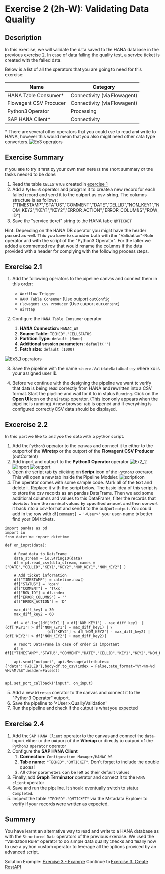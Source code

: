 # Exercise 2 (2h-W): Validating Data Quality


## Description

In this exercise, we will validate the data saved to the HANA database in the previous exercise 2. In case of data failing the quality test, a service ticket is created with the failed data.

Below is a list of all the operators that you are going to need for this exercise:

|Name|Category|
|----|--------|
|HANA Table Consumer*|Connectivity (via Flowagent)|
|Flowagent CSV Producer|Connectivity (via Flowagent)|
|Python3 Operator|Processing|
|SAP HANA Client*|Connectivity|

\* There are several other operators that you could use to read and write to HANA, however this would mean that you also might need other data type converters.  ![Ex3 operators](./images/ex3operators.png)

## Exercise Summary
If you like to try it first by your own then here is the short summary of the tasks needed to be done:

1. Read the table `CELLSTATUS` created in [exercise 1](../ex1/README.html)
2. Add a `Python3` operator and program it to create a new record for each failed record and send it to the outport as csv-string. The columns structure is as follows:
("TIMESTAMP","STATUS","COMMENT","DATE","CELLID","NOM_KEY1","NOM_KEY2","KEY1","KEY2","ERROR_ACTION","ERROR_COLUMNS","ROW_ID")
3. Save the "service ticket" string to the HANA table `QMTICKET`

Hint: Depending on the HANA DB operator you might have the header passed as well. This you have to consider both with the "Validation"-Rule operator and with the script of the "Python3 Operator". For the latter we added a commented row that would rename the columns if the data provided with a header for complying with the following process steps.

## Exercise 2.1

1. Add the following operators to the pipeline canvas and connect them in this order:
	- `Workflow Trigger`
	- `HANA Table Consumer` (Use outport `outConfig`)
	- `Flowagent CSV Producer` (Use outport `outContent`)
	- `Wiretap`

2. Configure the `HANA Table Consumer` operator
	1. **HANA Connection:** `HANAC_WS`
	2. **Source Table:** `TECHED"."CELLSTATUS`
	3. **Partition Type:** `default (None)`
	4. **Additional session parameters:** `default('')`
	5. **Fetch size:** `default (1000)`


![Ex3_1 operators](./images/ex3_1.png)

3. Save the pipeline with the name `<User>.ValidateDataQuality` where xx is your assigned user ID.

4. Before we continue with the designing the pipeline we want to verify that data is being read correctly from HANA and rewritten into a CSV format. Start the pipeline and wait for it to in status `Running`. Click on the **Open UI** icon on the `Wiretap` operator. (This icon only appears when the pipeline is running) A new browser tab is opened and if everything is configured correctly CSV data should be displayed.


## Excercise 2.2
In this part we like to analyse the data with a python script.

1. Add the `Python3` operator to the canvas and connect it to either to the outport of the **Wiretap** or the outport of the **Flowagent CSV Producer** (outContent)
2. Add inport and outport to the **Python3 Operator** operator ![Ex2_2](./images/addports.png) ![inport](./images/inport.png) ![outport](./images/outport.png)
3. Open the script tab by clicking on **Script** icon of the `Python3` operator. This will open a new tab inside the Pipeline Modeler. ![scripticon](./images/scripticon.png)
4. The operator comes with some sample code. Mark all of the text and delete it. Replace it with the script below. The basic idea of this script is to store the csv records as an pandas DataFrame. Then we add some additional columns and values to this DataFrame, filter the records that deviates from the nominal values by specified amount and then convert it back into a csv-format and send it to the outport `output`. You could add in the row with ``df[comment] = '<User>'`` your user-name to better find your QM tickets.

```
import pandas as pd
import io
from datetime import datetime

def on_input(data):

    # Read data to DataFrame
    data_stream = io.StringIO(data)
    df = pd.read_csv(data_stream, names = ["DATE","CELLID","KEY1","KEY2","NOM_KEY1","NOM_KEY2"] )

    # Add ticket information
    df["TIMESTAMP"] = datetime.now()
    df["STATUS"] = 'open'
    df["COMMENT"] = 'TAxx'
    df["ROW_ID"] = df.index
    df["ERROR_COLUMNS"] = ''
    df["ERROR_ACTION"] = 'D'
    
    max_diff_key1 = 30
    max_diff_key2 = 60
    
    df = df.loc[(df['KEY1'] < df['NOM_KEY1'] - max_diff_key1) | (df['KEY1'] > df['NOM_KEY1'] + max_diff_key1) | \
                   (df['KEY2'] < df['NOM_KEY2'] - max_diff_key2) | (df['KEY2'] > df['NOM_KEY2'] + max_diff_key2)]

    # resort DataFrame in case of order is important
    df = df[["TIMESTAMP","STATUS","COMMENT","DATE","CELLID","KEY1","KEY2","NOM_KEY1","NOM_KEY2","ERROR_ACTION","ERROR_COLUMNS","ROW_ID"]]

    api.send("outport", api.Message(attributes={'data':'FAILED'},body=df.to_csv(index = False,date_format="%Y-%m-%d %H:%M:%S",header=False)))


api.set_port_callback("input", on_input)

```



5. Add a new `Wiretap` operator to the canvas and connect it to the "Python3 Operator" outport.
6. Save the pipeline to '\<User\>.QualityValidation'
7. Run the pipeline and check if the output is what you expected.

## Exercise 2.4

1. Add the `SAP HANA Client` operator to the canvas and connect the `data`-inport either to the outport of the **Wiretap** or directly to outport of the `Python3 Operator` operator
2. Configure the **SAP HANA Client**
	1. **Connection:** `Configuration Manager/HANAC_WS`
	2. **Table name:** `"TECHED"."QMTICKET"`. Don't forget to include the double quotes!
	3. All other parameters can be left as their default values
3. Finally, add **Graph Terminator** operator and connect it to the `HANA client` operator
4. Save and run the pipeline. It should eventually switch to status `Completed`.
5. Inspect the table `"TECHED"."QMTICKET"` via the Metadata Explorer to verify if your records were written as expected.


## Summary

You have learnt an alternative way to read and write to a HANA database as with the `Structured Data` operators of the previous exercise. We used the "Validation Rule" operator to do simple data quality checks and finally how to use a python custom operator to leverage all the options provided by an advanced script.

Solution Example: [Exercise 3 - Example](../ex2-example/README.md)
Continue to [Exercise 3: Create RestAPI](../ex3/README.md)
